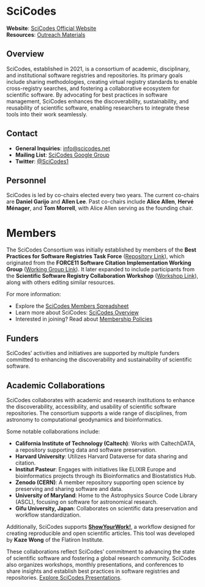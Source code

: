 # SciCodes  

**Website**: [SciCodes Official Website](https://scicodes.net)  
**Resources**: [Outreach Materials](https://scicodes.net/outreach-materials)

## Overview  

SciCodes, established in 2021, is a consortium of academic, disciplinary, and institutional software registries and repositories. Its primary goals include sharing methodologies, creating virtual registry standards to enable cross-registry searches, and fostering a collaborative ecosystem for scientific software. By advocating for best practices in software management, SciCodes enhances the discoverability, sustainability, and reusability of scientific software, enabling researchers to integrate these tools into their work seamlessly.

## Contact  

- **General Inquiries**: [info@scicodes.net](mailto:info@scicodes.net)  
- **Mailing List**: [SciCodes Google Group](https://groups.google.com/g/scicodes?pli=1)  
- **Twitter**: [@SciCodes1](https://x.com/scicodes1)  

## Personnel  

SciCodes is led by co-chairs elected every two years. The current co-chairs are **Daniel Garijo** and **Allen Lee**. Past co-chairs include **Alice Allen**, **Hervé Ménager**, and **Tom Morrell**, with Alice Allen serving as the founding chair.  

# Members  

The SciCodes Consortium was initially established by members of the **Best Practices for Software Registries Task Force** ([Repository Link](https://github.com/force11/force11-sciwg/tree/master/Repositories)), which originated from the **FORCE11 Software Citation Implementation Working Group** ([Working Group Link](https://github.com/force11/force11-sciwg)). It later expanded to include participants from the **Scientific Software Registry Collaboration Workshop** ([Workshop Link](https://asclnet.github.io/SWRegistryWorkshop/)), along with others editing similar resources.

For more information:  

- Explore the [SciCodes Members Spreadsheet](https://docs.google.com/spreadsheets/d/1lWJWeEaSczu8vNH0nBrlAJ4i34YdIQPdLcgUpxoTsDE/edit?gid=0#gid=0)  
- Learn more about SciCodes: [SciCodes Overview](https://scicodes.net/)  
- Interested in joining? Read about [Membership Policies](https://scicodes.net/policies/)  

## Funders  

SciCodes’ activities and initiatives are supported by multiple funders committed to enhancing the discoverability and sustainability of scientific software.

## Academic Collaborations  

SciCodes collaborates with academic and research institutions to enhance the discoverability, accessibility, and usability of scientific software repositories. The consortium supports a wide range of disciplines, from astronomy to computational geodynamics and bioinformatics.  

Some notable collaborations include:  

- **California Institute of Technology (Caltech)**: Works with CaltechDATA, a repository supporting data and software preservation.  
- **Harvard University**: Utilizes Harvard Dataverse for data sharing and citation.  
- **Institut Pasteur**: Engages with initiatives like ELIXIR Europe and bioinformatics projects through its Bioinformatics and Biostatistics Hub.  
- **Zenodo (CERN)**: A member repository supporting open science by preserving and sharing software and data.  
- **University of Maryland**: Home to the Astrophysics Source Code Library (ASCL), focusing on software for astronomical research.  
- **Gifu University, Japan**: Collaborates on scientific data preservation and workflow standardization.  

Additionally, SciCodes supports **[ShowYourWork!](https://github.com/showyourwork/showyourwork)**, a workflow designed for creating reproducible and open scientific articles. This tool was developed by **Kaze Wong** of the Flatiron Institute.  

These collaborations reflect SciCodes’ commitment to advancing the state of scientific software and fostering a global research community. SciCodes also organizes workshops, monthly presentations, and conferences to share insights and establish best practices in software registries and repositories. [Explore SciCodes Presentations](https://scicodes.net/presentations/).  

